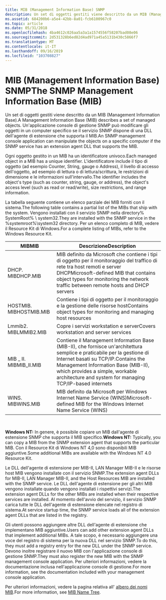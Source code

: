 ```yaml
---
title: MIB (Management Information Base) SNMP
description: Un set di oggetti gestiti viene descritto da un MIB (Management Information Base). Un'applicazione console di gestione SNMP può modificare gli oggetti in un computer specifico se il servizio SNMP dispone di una DLL dell'agente di estensione che supporta il MIB.
ms.assetid: 684200b6-a5e4-42bb-8a01-fcb6100967c0
ms.topic: article
ms.date: 05/31/2018
ms.openlocfilehash: 4ba4612c026aa5a3a1a1574556f58207bad08e06
ms.sourcegitcommit: 2d531328b6ed82d4ad971a45a5131b430c5866f7
ms.translationtype: MT
ms.contentlocale: it-IT
ms.lasthandoff: 09/16/2019
ms.locfileid: "103708827"
---
```

# <a name="the-snmp-management-information-base-mib"></a><span data-ttu-id="5d7f3-104">MIB (Management Information Base) SNMP</span><span class="sxs-lookup"><span data-stu-id="5d7f3-104">The SNMP Management Information Base (MIB)</span></span>

<span data-ttu-id="5d7f3-105">Un set di oggetti gestiti viene descritto da un MIB (Management Information Base).</span><span class="sxs-lookup"><span data-stu-id="5d7f3-105">A Management Information Base (MIB) describes a set of managed objects.</span></span> <span data-ttu-id="5d7f3-106">Un'applicazione console di gestione SNMP può modificare gli oggetti in un computer specifico se il servizio SNMP dispone di una DLL dell'agente di estensione che supporta il MIB.</span><span class="sxs-lookup"><span data-stu-id="5d7f3-106">An SNMP management console application can manipulate the objects on a specific computer if the SNMP service has an extension agent DLL that supports the MIB.</span></span>

<span data-ttu-id="5d7f3-107">Ogni oggetto gestito in un MIB ha un identificatore univoco.</span><span class="sxs-lookup"><span data-stu-id="5d7f3-107">Each managed object in a MIB has a unique identifier.</span></span> <span data-ttu-id="5d7f3-108">L'identificatore include il tipo di oggetto (ad esempio Counter, String, gauge o Address), il livello di accesso dell'oggetto, ad esempio di lettura o di lettura/scrittura, le restrizioni di dimensione e le informazioni sull'intervallo.</span><span class="sxs-lookup"><span data-stu-id="5d7f3-108">The identifier includes the object's type (such as counter, string, gauge, or address), the object's access level (such as read or read/write), size restrictions, and range information.</span></span>

<span data-ttu-id="5d7f3-109">La tabella seguente contiene un elenco parziale dei MIB forniti con il sistema.</span><span class="sxs-lookup"><span data-stu-id="5d7f3-109">The following table contains a partial list of the MIBs that ship with the system.</span></span> <span data-ttu-id="5d7f3-110">Vengono installati con il servizio SNMP nella directory% SystemRoot% \\ system32.</span><span class="sxs-lookup"><span data-stu-id="5d7f3-110">They are installed with the SNMP service in the %systemroot%\\system32 directory.</span></span> <span data-ttu-id="5d7f3-111">Per un elenco completo di MIB, vedere il Resource Kit di Windows.</span><span class="sxs-lookup"><span data-stu-id="5d7f3-111">For a complete listing of MIBs, refer to the Windows Resource Kit.</span></span>



| <span data-ttu-id="5d7f3-112">MIB</span><span class="sxs-lookup"><span data-stu-id="5d7f3-112">MIB</span></span>         | <span data-ttu-id="5d7f3-113">Descrizione</span><span class="sxs-lookup"><span data-stu-id="5d7f3-113">Description</span></span>                                                                                                                                      |
|-------------|--------------------------------------------------------------------------------------------------------------------------------------------------|
| <span data-ttu-id="5d7f3-114">DHCP. MIB</span><span class="sxs-lookup"><span data-stu-id="5d7f3-114">DHCP.MIB</span></span>    | <span data-ttu-id="5d7f3-115">MIB definito da Microsoft che contiene i tipi di oggetto per il monitoraggio del traffico di rete tra host remoti e server DHCP</span><span class="sxs-lookup"><span data-stu-id="5d7f3-115">Microsoft-defined MIB that contains object types for monitoring the network traffic between remote hosts and DHCP servers</span></span>                        |
| <span data-ttu-id="5d7f3-116">HOSTMIB. MIB</span><span class="sxs-lookup"><span data-stu-id="5d7f3-116">HOSTMIB.MIB</span></span> | <span data-ttu-id="5d7f3-117">Contiene i tipi di oggetto per il monitoraggio e la gestione delle risorse host</span><span class="sxs-lookup"><span data-stu-id="5d7f3-117">Contains object types for monitoring and managing host resources</span></span>                                                                                 |
| <span data-ttu-id="5d7f3-118">Lmmib2. MIB</span><span class="sxs-lookup"><span data-stu-id="5d7f3-118">LMMIB2.MIB</span></span>  | <span data-ttu-id="5d7f3-119">Copre i servizi workstation e server</span><span class="sxs-lookup"><span data-stu-id="5d7f3-119">Covers workstation and server services</span></span>                                                                                                           |
| <span data-ttu-id="5d7f3-120">MIB \_ II. MIB</span><span class="sxs-lookup"><span data-stu-id="5d7f3-120">MIB\_II.MIB</span></span> | <span data-ttu-id="5d7f3-121">Contiene il Management Information Base (MIB-II), che fornisce un'architettura semplice e praticabile per la gestione di Internet basati su TCP/IP.</span><span class="sxs-lookup"><span data-stu-id="5d7f3-121">Contains the Management Information Base (MIB-II), which provides a simple, workable architecture and system for managing TCP/IP-based internets</span></span> |
| <span data-ttu-id="5d7f3-122">WINS. MIB</span><span class="sxs-lookup"><span data-stu-id="5d7f3-122">WINS.MIB</span></span>    | <span data-ttu-id="5d7f3-123">MIB definito da Microsoft per Windows Internet Name Service (WINS)</span><span class="sxs-lookup"><span data-stu-id="5d7f3-123">Microsoft-defined MIB for the Windows Internet Name Service (WINS)</span></span>                                                                               |



 

<span data-ttu-id="5d7f3-124">**Windows NT:** In genere, è possibile copiare un MIB dall'agente di estensione SNMP che supporta il MIB specifico.</span><span class="sxs-lookup"><span data-stu-id="5d7f3-124">**Windows NT:** Typically, you can copy a MIB from the SNMP extension agent that supports the particular MIB.</span></span> <span data-ttu-id="5d7f3-125">Con il Resource Kit di Windows NT 4,0 sono disponibili MIB aggiuntive.</span><span class="sxs-lookup"><span data-stu-id="5d7f3-125">Some additional MIBs are available with the Windows NT 4.0 Resource Kit.</span></span>

<span data-ttu-id="5d7f3-126">Le DLL dell'agente di estensione per MIB-II, LAN Manager MIB-II e le risorse host MIB vengono installate con il servizio SNMP.</span><span class="sxs-lookup"><span data-stu-id="5d7f3-126">The extension agent DLLs for MIB-II, LAN Manager MIB-II, and the Host Resources MIB are installed with the SNMP service.</span></span> <span data-ttu-id="5d7f3-127">Le DLL dell'agente di estensione per gli altri MIB vengono installate quando vengono installati i rispettivi servizi.</span><span class="sxs-lookup"><span data-stu-id="5d7f3-127">The extension agent DLLs for the other MIBs are installed when their respective services are installed.</span></span> <span data-ttu-id="5d7f3-128">Al momento dell'avvio del servizio, il servizio SNMP carica tutte le DLL dell'agente di estensione elencate nel registro di sistema.</span><span class="sxs-lookup"><span data-stu-id="5d7f3-128">At service startup time, the SNMP service loads all of the extension agent DLLs that are listed in the registry.</span></span>

<span data-ttu-id="5d7f3-129">Gli utenti possono aggiungere altre DLL dell'agente di estensione che implementano MIB aggiuntive.</span><span class="sxs-lookup"><span data-stu-id="5d7f3-129">Users can add other extension agent DLLs that implement additional MIBs.</span></span> <span data-ttu-id="5d7f3-130">A tale scopo, è necessario aggiungere una voce del registro di sistema per la nuova DLL nel servizio SNMP.</span><span class="sxs-lookup"><span data-stu-id="5d7f3-130">To do this, they must add a registry entry for the new DLL under the SNMP service.</span></span> <span data-ttu-id="5d7f3-131">Devono inoltre registrare il nuovo MIB con l'applicazione console di gestione SNMP.</span><span class="sxs-lookup"><span data-stu-id="5d7f3-131">They must also register the new MIB with the SNMP management console application.</span></span> <span data-ttu-id="5d7f3-132">Per ulteriori informazioni, vedere la documentazione inclusa nell'applicazione console di gestione.</span><span class="sxs-lookup"><span data-stu-id="5d7f3-132">For more information, see the documentation included with your management console application.</span></span>

<span data-ttu-id="5d7f3-133">Per ulteriori informazioni, vedere la pagina relativa all' [albero dei nomi MIB](mib-name-tree.md).</span><span class="sxs-lookup"><span data-stu-id="5d7f3-133">For more information, see [MIB Name Tree](mib-name-tree.md).</span></span>

 

 




